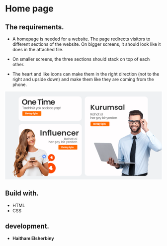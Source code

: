 # Home page

## The requirements.

* A homepage is needed for a website. The page redirects visitors to different sections of the website.
On bigger screens, it should look like it does in the attached file.

* On smaller screens, the three sections should stack on top of each other.

* The heart and like icons can make them in the right direction (not to the right and upside down) and make them like they are coming from the phone.

![homepage attache.](./images/Homepage.png "This is a homepage image.")

## Build with.

* HTML
* CSS

##  development.
* **Haitham Elsherbiny**